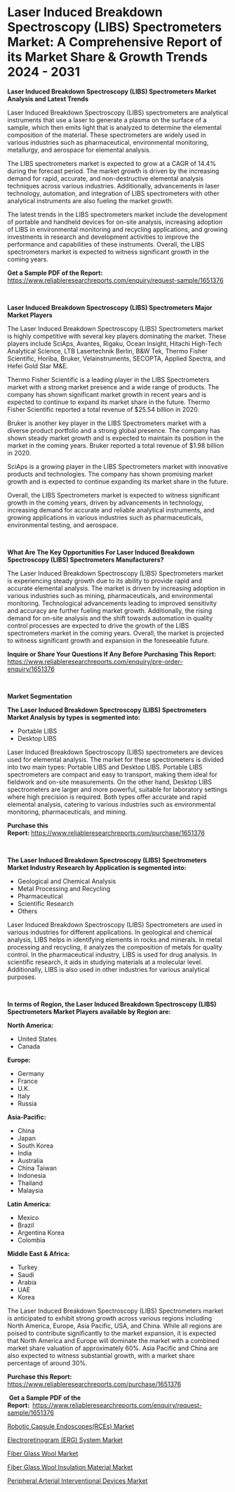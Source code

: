 <p><h1>Laser Induced Breakdown Spectroscopy (LIBS) Spectrometers Market: A Comprehensive Report of its Market Share & Growth Trends 2024 - 2031</h1></p><p><strong>Laser Induced Breakdown Spectroscopy (LIBS) Spectrometers Market Analysis and Latest Trends</strong></p>
<p><p>Laser Induced Breakdown Spectroscopy (LIBS) spectrometers are analytical instruments that use a laser to generate a plasma on the surface of a sample, which then emits light that is analyzed to determine the elemental composition of the material. These spectrometers are widely used in various industries such as pharmaceutical, environmental monitoring, metallurgy, and aerospace for elemental analysis.</p><p>The LIBS spectrometers market is expected to grow at a CAGR of 14.4% during the forecast period. The market growth is driven by the increasing demand for rapid, accurate, and non-destructive elemental analysis techniques across various industries. Additionally, advancements in laser technology, automation, and integration of LIBS spectrometers with other analytical instruments are also fueling the market growth.</p><p>The latest trends in the LIBS spectrometers market include the development of portable and handheld devices for on-site analysis, increasing adoption of LIBS in environmental monitoring and recycling applications, and growing investments in research and development activities to improve the performance and capabilities of these instruments. Overall, the LIBS spectrometers market is expected to witness significant growth in the coming years.</p></p>
<p><strong>Get a Sample PDF of the Report:&nbsp;</strong> <a href="https://www.reliableresearchreports.com/enquiry/request-sample/1651376">https://www.reliableresearchreports.com/enquiry/request-sample/1651376</a></p>
<p>&nbsp;</p>
<p><strong>Laser Induced Breakdown Spectroscopy (LIBS) Spectrometers Major Market Players</strong></p>
<p><p>The Laser Induced Breakdown Spectroscopy (LIBS) Spectrometers market is highly competitive with several key players dominating the market. These players include SciAps, Avantes, Rigaku, Ocean Insight, Hitachi High-Tech Analytical Science, LTB Lasertechnik Berlin, B&W Tek, Thermo Fisher Scientific, Horiba, Bruker, Velainstruments, SECOPTA, Applied Spectra, and Hefei Gold Star M&E.</p><p>Thermo Fisher Scientific is a leading player in the LIBS Spectrometers market with a strong market presence and a wide range of products. The company has shown significant market growth in recent years and is expected to continue to expand its market share in the future. Thermo Fisher Scientific reported a total revenue of $25.54 billion in 2020.</p><p>Bruker is another key player in the LIBS Spectrometers market with a diverse product portfolio and a strong global presence. The company has shown steady market growth and is expected to maintain its position in the market in the coming years. Bruker reported a total revenue of $1.98 billion in 2020.</p><p>SciAps is a growing player in the LIBS Spectrometers market with innovative products and technologies. The company has shown promising market growth and is expected to continue expanding its market share in the future.</p><p>Overall, the LIBS Spectrometers market is expected to witness significant growth in the coming years, driven by advancements in technology, increasing demand for accurate and reliable analytical instruments, and growing applications in various industries such as pharmaceuticals, environmental testing, and aerospace.</p></p>
<p>&nbsp;</p>
<p><strong>What Are The Key Opportunities For Laser Induced Breakdown Spectroscopy (LIBS) Spectrometers Manufacturers?</strong></p>
<p><p>The Laser Induced Breakdown Spectroscopy (LIBS) Spectrometers market is experiencing steady growth due to its ability to provide rapid and accurate elemental analysis. The market is driven by increasing adoption in various industries such as mining, pharmaceuticals, and environmental monitoring. Technological advancements leading to improved sensitivity and accuracy are further fueling market growth. Additionally, the rising demand for on-site analysis and the shift towards automation in quality control processes are expected to drive the growth of the LIBS spectrometers market in the coming years. Overall, the market is projected to witness significant growth and expansion in the foreseeable future.</p></p>
<p><strong>Inquire or Share Your Questions If Any Before Purchasing This Report:</strong> <a href="https://www.reliableresearchreports.com/enquiry/pre-order-enquiry/1651376">https://www.reliableresearchreports.com/enquiry/pre-order-enquiry/1651376</a></p>
<p>&nbsp;</p>
<p><strong>Market Segmentation</strong></p>
<p><strong>The Laser Induced Breakdown Spectroscopy (LIBS) Spectrometers Market Analysis by types is segmented into:</strong></p>
<p><ul><li>Portable LIBS</li><li>Desktop LIBS</li></ul></p>
<p><p>Laser Induced Breakdown Spectroscopy (LIBS) spectrometers are devices used for elemental analysis. The market for these spectrometers is divided into two main types: Portable LIBS and Desktop LIBS. Portable LIBS spectrometers are compact and easy to transport, making them ideal for fieldwork and on-site measurements. On the other hand, Desktop LIBS spectrometers are larger and more powerful, suitable for laboratory settings where high precision is required. Both types offer accurate and rapid elemental analysis, catering to various industries such as environmental monitoring, pharmaceuticals, and mining.</p></p>
<p><strong>Purchase this Report:&nbsp;</strong><a href="https://www.reliableresearchreports.com/purchase/1651376">https://www.reliableresearchreports.com/purchase/1651376</a></p>
<p>&nbsp;</p>
<p><strong>The Laser Induced Breakdown Spectroscopy (LIBS) Spectrometers Market Industry Research by Application is segmented into:</strong></p>
<p><ul><li>Geological and Chemical Analysis</li><li>Metal Processing and Recycling</li><li>Pharmaceutical</li><li>Scientific Research</li><li>Others</li></ul></p>
<p><p>Laser Induced Breakdown Spectroscopy (LIBS) Spectrometers are used in various industries for different applications. In geological and chemical analysis, LIBS helps in identifying elements in rocks and minerals. In metal processing and recycling, it analyzes the composition of metals for quality control. In the pharmaceutical industry, LIBS is used for drug analysis. In scientific research, it aids in studying materials at a molecular level. Additionally, LIBS is also used in other industries for various analytical purposes.</p></p>
<p>&nbsp;</p>
<p><strong>In terms of Region, the Laser Induced Breakdown Spectroscopy (LIBS) Spectrometers Market Players available by Region are:</strong></p>
<p>
    <p> <strong> North America: </strong>
        <ul>
            <li>United States</li>
            <li>Canada</li>
        </ul>
        </p> 
    <p> <strong> Europe: </strong>
        <ul>
            <li>Germany</li>
            <li>France</li>
            <li>U.K.</li>
            <li>Italy</li>
            <li>Russia</li>
        </ul>
        </p> 
    <p> <strong> Asia-Pacific: </strong>
        <ul>
            <li>China</li>
            <li>Japan</li>
            <li>South Korea</li>
            <li>India</li>
            <li>Australia</li>
            <li>China Taiwan</li>
            <li>Indonesia</li>
            <li>Thailand</li>
            <li>Malaysia</li>
        </ul>
        </p> 
    <p> <strong> Latin America: </strong>
        <ul>
            <li>Mexico</li>
            <li>Brazil</li>
            <li>Argentina Korea</li>
            <li>Colombia</li>
        </ul>
        </p> 
    <p> <strong> Middle East & Africa: </strong>
        <ul>
            <li>Turkey</li>
            <li>Saudi</li>
            <li>Arabia</li>
            <li>UAE</li>
            <li>Korea</li>
        </ul>
    </p>
    </p>
<p><p>The Laser Induced Breakdown Spectroscopy (LIBS) Spectrometers market is anticipated to exhibit strong growth across various regions including North America, Europe, Asia Pacific, USA, and China. While all regions are poised to contribute significantly to the market expansion, it is expected that North America and Europe will dominate the market with a combined market share valuation of approximately 60%. Asia Pacific and China are also expected to witness substantial growth, with a market share percentage of around 30%.</p></p>
<p><strong>Purchase this Report: </strong><a href="https://www.reliableresearchreports.com/purchase/1651376">https://www.reliableresearchreports.com/purchase/1651376</a></p>
<p>&nbsp;<strong>Get a Sample PDF of the Report:&nbsp;&nbsp;</strong><a href="https://www.reliableresearchreports.com/enquiry/request-sample/1651376">https://www.reliableresearchreports.com/enquiry/request-sample/1651376</a></p>
<p><strong></strong></p>
<p><p><a href="https://medium.com/@juanitalang2023/robotic-capsule-endoscopes-rces-market-size-reveals-the-best-marketing-channels-in-global-industry-670812d21589">Robotic Capsule Endoscopes(RCEs) Market</a></p><p><a href="https://medium.com/@juanitalang2023/electroretinogram-erg-system-market-trends-and-market-analysis-forecasted-for-period-2024-2031-0681884d213d">Electroretinogram (ERG) System Market</a></p><p><a href="https://github.com/Paul14Anderson63/Market-Research-Report-List-2/blob/main/fiber-glass-wool-market.md">Fiber Glass Wool Market</a></p><p><a href="https://github.com/guneycigdem35/Market-Research-Report-List-1/blob/main/fiber-glass-wool-insulation-material-market.md">Fiber Glass Wool Insulation Material Market</a></p><p><a href="https://medium.com/@juanitalang2023/peripheral-arterial-interventional-devices-market-size-and-market-trends-complete-industry-d93bc345c5b4">Peripheral Arterial Interventional Devices Market</a></p></p>